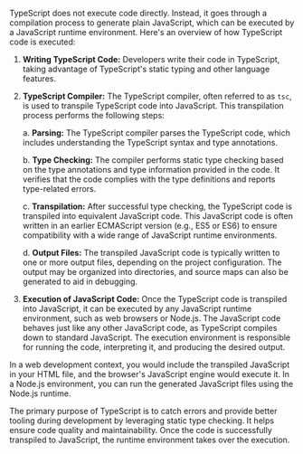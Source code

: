 TypeScript does not execute code directly. Instead, it goes through a compilation process to generate plain JavaScript, which can be executed by a JavaScript runtime environment. Here's an overview of how TypeScript code is executed:

1. **Writing TypeScript Code:** Developers write their code in TypeScript, taking advantage of TypeScript's static typing and other language features.

2. **TypeScript Compiler:** The TypeScript compiler, often referred to as `tsc`, is used to transpile TypeScript code into JavaScript. This transpilation process performs the following steps:

   a. **Parsing:** The TypeScript compiler parses the TypeScript code, which includes understanding the TypeScript syntax and type annotations.

   b. **Type Checking:** The compiler performs static type checking based on the type annotations and type information provided in the code. It verifies that the code complies with the type definitions and reports type-related errors.

   c. **Transpilation:** After successful type checking, the TypeScript code is transpiled into equivalent JavaScript code. This JavaScript code is often written in an earlier ECMAScript version (e.g., ES5 or ES6) to ensure compatibility with a wide range of JavaScript runtime environments.

   d. **Output Files:** The transpiled JavaScript code is typically written to one or more output files, depending on the project configuration. The output may be organized into directories, and source maps can also be generated to aid in debugging.

3. **Execution of JavaScript Code:** Once the TypeScript code is transpiled into JavaScript, it can be executed by any JavaScript runtime environment, such as web browsers or Node.js. The JavaScript code behaves just like any other JavaScript code, as TypeScript compiles down to standard JavaScript. The execution environment is responsible for running the code, interpreting it, and producing the desired output.

In a web development context, you would include the transpiled JavaScript in your HTML file, and the browser's JavaScript engine would execute it. In a Node.js environment, you can run the generated JavaScript files using the Node.js runtime.

The primary purpose of TypeScript is to catch errors and provide better tooling during development by leveraging static type checking. It helps ensure code quality and maintainability. Once the code is successfully transpiled to JavaScript, the runtime environment takes over the execution.